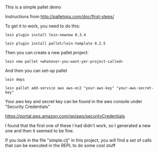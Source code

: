 This is a simple pallet demo

Instructions from http://palletops.com/doc/first-steps/

To get it to work, you need to do this:

    lein plugin install lein-newnew 0.3.4

    lein plugin install pallet/lein-template 0.2.5

Then you can create a new pallet project:

    lein new pallet <whatever-you-want-yer-project-called>

And then you can set-up pallet

    lein deps

    lein pallet add-service aws aws-ec2 "your-aws-key" "your-aws-secret-key"

Your aws key and secret key can be found in the aws console under "Security Credentials"

https://portal.aws.amazon.com/gp/aws/securityCredentials

I found that the first one of these I had didn't work, so I generated a new one and then it seemed to be fine.

If you look in the file "simple.clj" in this project, you will find a set of calls that can be executed in the REPL to do some cool stuff
